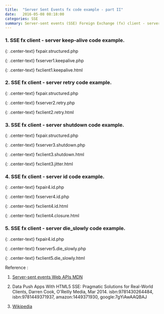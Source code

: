 ```yaml
---
title:  "Server Sent Events fx code example - part II"
date:   2016-05-08 08:18:00
categories: SSE
summary: Server-sent events (SSE) Foreign Exchange (fx) client - server code example part III.
---
```


### 1. SSE fx client - server keep-alive code example.

{: .center-text}
fxpair.structured.php

<script src="http://gist-it.appspot.com/github/apps-libX/appsse937/blob/dev-master/sse5/fxpair.structured.php?footer=minimal"></script>

{: .center-text}
fxserver1.keepalive.php

<script src="http://gist-it.appspot.com/github/apps-libX/appsse937/blob/dev-master/sse5/fxserver1.keepalive.php?footer=minimal"></script>

{: .center-text}
fxclient1.keepalive.html

<script src="http://gist-it.appspot.com/github/apps-libX/appsse937/blob/dev-master/sse5/fxclient1.keepalive.html?footer=minimal"></script>

### 2. SSE fx client - server retry code example.

{: .center-text}
fxpair.structured.php

<script src="http://gist-it.appspot.com/github/apps-libX/appsse937/blob/dev-master/sse5/fxpair.structured.php?footer=minimal"></script>

{: .center-text}
fxserver2.retry.php

<script src="http://gist-it.appspot.com/github/apps-libX/appsse937/blob/dev-master/sse5/fxserver2.retry.php?footer=minimal"></script>

{: .center-text}
fxclient2.retry.html

<script src="http://gist-it.appspot.com/github/apps-libX/appsse937/blob/dev-master/sse5/fxclient2.retry.html?footer=minimal"></script>

### 3. SSE fx client - server shutdown code example.

{: .center-text}
fxpair.structured.php

<script src="http://gist-it.appspot.com/github/apps-libX/appsse937/blob/dev-master/sse5/fxpair.structured.php?footer=minimal"></script>

{: .center-text}
fxserver3.shutdown.php

<script src="http://gist-it.appspot.com/github/apps-libX/appsse937/blob/dev-master/sse5/fxserver3.shutdown.php?footer=minimal"></script>

{: .center-text}
fxclient3.shutdown.html

<script src="http://gist-it.appspot.com/github/apps-libX/appsse937/blob/dev-master/sse5/fxclient3.shutdown.html?footer=minimal"></script>

{: .center-text}
fxclient3.jitter.html

<script src="http://gist-it.appspot.com/github/apps-libX/appsse937/blob/dev-master/sse5/fxclient3.jitter.html?footer=minimal"></script>

### 4. SSE fx client - server id code example.

{: .center-text}
fxpair4.id.php

<script src="http://gist-it.appspot.com/github/apps-libX/appsse937/blob/dev-master/sse5/fxpair4.id.php?footer=minimal"></script>

{: .center-text}
fxserver4.id.php

<script src="http://gist-it.appspot.com/github/apps-libX/appsse937/blob/dev-master/sse5/fxserver4.id.php?footer=minimal"></script>

{: .center-text}
fxclient4.id.html

<script src="http://gist-it.appspot.com/github/apps-libX/appsse937/blob/dev-master/sse5/fxclient4.id.html?footer=minimal"></script>

{: .center-text}
fxclient4.closure.html

<script src="http://gist-it.appspot.com/github/apps-libX/appsse937/blob/dev-master/sse5/fxclient4.closure.html?footer=minimal"></script>

### 5. SSE fx client - server die_slowly code example.

{: .center-text}
fxpair4.id.php

<script src="http://gist-it.appspot.com/github/apps-libX/appsse937/blob/dev-master/sse5/fxpair4.id.php?footer=minimal"></script>

{: .center-text}
fxserver5.die_slowly.php

<script src="http://gist-it.appspot.com/github/apps-libX/appsse937/blob/dev-master/sse5/fxserver5.die_slowly.php?footer=minimal"></script>

{: .center-text}
fxclient5.die_slowly.html

<script src="http://gist-it.appspot.com/github/apps-libX/appsse937/blob/dev-master/sse5/fxclient5.die_slowly.html?footer=minimal"></script>


Reference :

1. [Server-sent events Web APIs MDN](https://developer.mozilla.org/en-US/docs/Web/API/Server-sent_events)

2. Data Push Apps With HTML5 SSE: Pragmatic Solutions for Real-World Clients, Darren Cook, O'Reilly Media, Mar 2014. isbn:9781430264484, isbn:9781449371937, amazon:1449371930, google:7gYiAwAAQBAJ

3. [Wikipedia](https://en.wikipedia.org/wiki/Server-sent_events)
